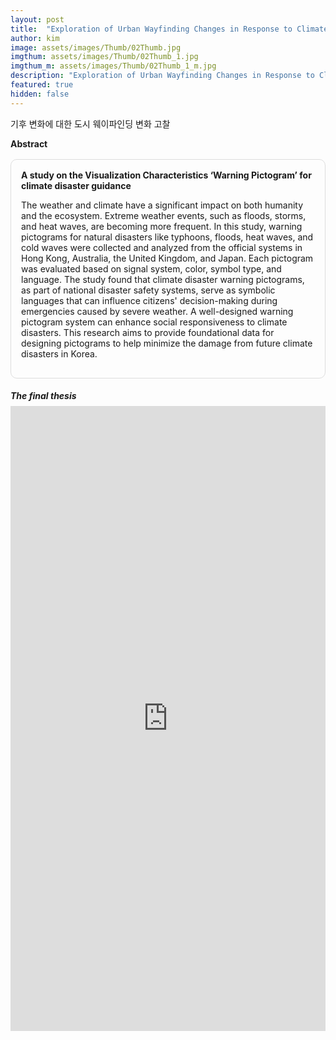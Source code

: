 ```yaml
---
layout: post
title:  "Exploration of Urban Wayfinding Changes in Response to Climate Change"
author: kim
image: assets/images/Thumb/02Thumb.jpg
imgthum: assets/images/Thumb/02Thumb_1.jpg
imgthum_m: assets/images/Thumb/02Thumb_1_m.jpg
description: "Exploration of Urban Wayfinding Changes in Response to Climate Change"
featured: true
hidden: false
---
```



기후 변화에 대한 도시 웨이파인딩 변화 고찰

<div class="row justify-content-between" style="">
    <div class="top_title">
        <b>Abstract</b>
    </div>
    <div class="col-md-12">
        <div style="margin-bottom:1rem;">
            <div style="border:1px solid #ddd; padding:1rem;margin:1rem 0;border-radius:10px;">
                <b>A study on the Visualization Characteristics ‘Warning Pictogram’ for climate disaster guidance</b>
                <p>The weather and climate have a significant impact on both humanity and the ecosystem. Extreme weather events, such as floods, storms, and heat waves, are becoming more frequent. In this study, warning pictograms for natural disasters like typhoons, floods, heat waves, and cold waves were collected and analyzed from the official systems in Hong Kong, Australia, the United Kingdom, and Japan. Each pictogram was evaluated based on signal system, color, symbol type, and language. The study found that climate disaster warning pictograms, as part of national disaster safety systems, serve as symbolic languages that can influence citizens' decision-making during emergencies caused by severe weather. A well-designed warning pictogram system can enhance social responsiveness to climate disasters. This research aims to provide foundational data for designing pictograms to help minimize the damage from future climate disasters in Korea.</p>
            </div>
        </div>
        <div>
            <h5 style="margin-bottom:0.5rem;">The final thesis</h5>
            <iframe src="https://docs.google.com/gview?url=https://infovizlab.github.io{{site.baseurl}}/pdf_file/Warning Pictogram.pdf&embedded=true" title="example" width="100%" height="1000" frameborder="0"></iframe>
        </div>
    </div>
</div>

